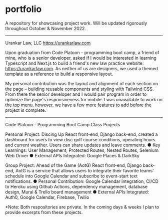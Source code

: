 # portfolio
A repository for showcasing project work. Will be updated rigorously throughout October &amp; November 2022.

---

Urankar Law, LLC
https://urankarlaw.com

Upon graduation from Code Platoon – programming boot camp, a friend of mine, who is a senior developer, asked if I would be interested in learning Typescript and Next.js to build a friend's new law practice website: https://urankarlaw.com. As neither of us are designers, we used a themed template as a reference to build a responsive layout.

My personal contribution was the layout and alignment of each section on the page – building reusable components and styling with Tailwind CSS. From there the senior developer and I would pair program in order to optimize the page's responsiveness for mobile. I was unavailable to work on the top menu, however, we have a few more features to add before the project is complete.

---

Code Platoon - Programming Boot Camp
Class Projects

Personal Project: Discing Up
React front-end, Django back-end, created a dashboard for users to view disc golf course conditions, operating hours and current weather. Users can share updates and leave comments.
● Key Learnings: User Management, Protected Routes, Nested Routes, Selenium Web Driver
● External APIs Integrated: Google Places & DarkSky

Group Project: Ahead of the Game (AotG)
React front-end, Django back-end, AotG is a service that allows users to integrate their favorite teams’ schedule into Google Calendar and subscribe to event-start text notifications.
● Personal Contribution: Google Calendar integration, CI/CD to Heroku using Github Actions, dependency management, database design, Mural & Trello board management
● External APIs Integrated: Auth0, Google Calendar, Firebase, Twilio

*Note: Both respositories are private. In the coming days & weeks I plan to provide excerpts from these projects.
